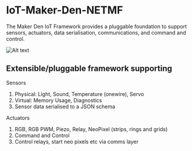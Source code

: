 IoT-Maker-Den-NETMF
===================

The Maker Den IoT Framework provides a pluggable foundation to support sensors, actuators, data serialisation, communications, and command and control. 


![Alt text](https://github.com/MakerDen/IoT-Maker-Den-NETMF/blob/master/MakerDen/Lab%20Code/Maker%20Den%20IoT%20Framework.jpg)


## Extensible/pluggable framework supporting
Sensors

1. Physical: Light, Sound, Temperature (onewire), Servo
2. Virtual: Memory Usage, Diagnostics
3. Sensor data serialised to a JSON schema

Actuators

1. RGB, RGB PWM, Piezo, Relay, NeoPixel (strips, rings and grids)
2. Command and Control
3. Control relays, start neo pixels etc via comms layer
